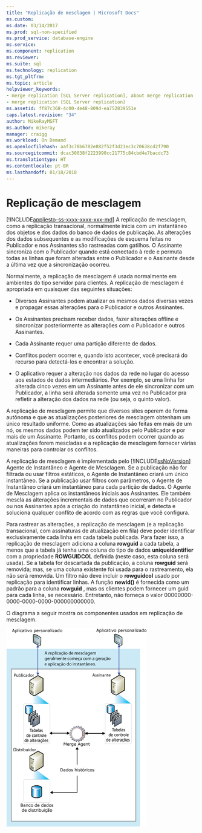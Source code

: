 ```yaml
---
title: "Replicação de mesclagem | Microsoft Docs"
ms.custom: 
ms.date: 03/14/2017
ms.prod: sql-non-specified
ms.prod_service: database-engine
ms.service: 
ms.component: replication
ms.reviewer: 
ms.suite: sql
ms.technology: replication
ms.tgt_pltfrm: 
ms.topic: article
helpviewer_keywords:
- merge replication [SQL Server replication], about merge replication
- merge replication [SQL Server replication]
ms.assetid: ff87c368-4c00-4e48-809d-ea752839551e
caps.latest.revision: "34"
author: MikeRayMSFT
ms.author: mikeray
manager: craigg
ms.workload: On Demand
ms.openlocfilehash: aaf3c78b6782e882f52f3d23ec3c70638cd2f790
ms.sourcegitcommit: dcac30038f2223990cc21775c84cbd4e7bacdc73
ms.translationtype: HT
ms.contentlocale: pt-BR
ms.lasthandoff: 01/18/2018
---
```

# <a name="merge-replication"></a>Replicação de mesclagem
[!INCLUDE[appliesto-ss-xxxx-xxxx-xxx-md](../../../includes/appliesto-ss-xxxx-xxxx-xxx-md.md)] A replicação de mesclagem, como a replicação transacional, normalmente inicia com um instantâneo dos objetos e dos dados do banco de dados de publicação. As alterações dos dados subsequentes e as modificações de esquema feitas no Publicador e nos Assinantes são rastreadas com gatilhos. O Assinante sincroniza com o Publicador quando está conectado à rede e permuta todas as linhas que foram alteradas entre o Publicador e o Assinante desde a última vez que a sincronização ocorreu.  
  
 Normalmente, a replicação de mesclagem é usada normalmente em ambientes do tipo servidor para clientes. A replicação de mesclagem é apropriada em quaisquer das seguintes situações:  
  
-   Diversos Assinantes podem atualizar os mesmos dados diversas vezes e propagar essas alterações para o Publicador e outros Assinantes.  
  
-   Os Assinantes precisam receber dados, fazer alterações offline e sincronizar posteriormente as alterações com o Publicador e outros Assinantes.  
  
-   Cada Assinante requer uma partição diferente de dados.  
  
-   Conflitos podem ocorrer e, quando isto acontecer, você precisará do recurso para detectá-los e encontrar a solução.  
  
-   O aplicativo requer a alteração nos dados da rede no lugar do acesso aos estados de dados intermediários. Por exemplo, se uma linha for alterada cinco vezes em um Assinante antes de ele sincronizar com um Publicador, a linha será alterada somente uma vez no Publicador pra refletir a alteração dos dados na rede (ou seja, o quinto valor).  
  
 A replicação de mesclagem permite que diversos sites operem de forma autônoma e que as atualizações posteriores de mesclagem obtenham um único resultado uniforme. Como as atualizações são feitas em mais de um nó, os mesmos dados podem ter sido atualizados pelo Publicador e por mais de um Assinante. Portanto, os conflitos podem ocorrer quando as atualizações forem mescladas e a replicação de mesclagem fornecer várias maneiras para controlar os conflitos.  
  
 A replicação de mesclagem é implementada pelo [!INCLUDE[ssNoVersion](../../../includes/ssnoversion-md.md)] Agente de Instantâneo e Agente de Mesclagem. Se a publicação não for filtrada ou usar filtros estáticos, o Agente de Instantâneo criará um único instantâneo. Se a publicação usar filtros com parâmetros, o Agente de Instantâneo criará um instantâneo para cada partição de dados. O Agente de Mesclagem aplica os instantâneos iniciais aos Assinantes. Ele também mescla as alterações incrementais de dados que ocorreram no Publicador ou nos Assinantes após a criação do instantâneo inicial, e detecta e soluciona qualquer conflito de acordo com as regras que você configura.  
  
 Para rastrear as alterações, a replicação de mesclagem (e a replicação transacional, com assinaturas de atualização em fila) deve poder identificar exclusivamente cada linha em cada tabela publicada. Para fazer isso, a replicação de mesclagem adiciona a coluna **rowguid** a cada tabela, a menos que a tabela já tenha uma coluna do tipo de dados **uniqueidentifier** com a propriedade **ROWGUIDCOL** definida (neste caso, esta coluna será usada). Se a tabela for descartada da publicação, a coluna **rowguid** será removida; mas, se uma coluna existente foi usada para o rastreamento, ela não será removida. Um filtro não deve incluir o **rowguidcol** usado por replicação para identificar linhas. A função **newid()** é fornecida como um padrão para a coluna **rowguid** , mas os clientes podem fornecer um guid para cada linha, se necessário. Entretanto, não forneça o valor 00000000-0000-0000-0000-000000000000.  
  
 O diagrama a seguir mostra os componentes usados em replicação de mesclagem.  
  
 ![Componentes e fluxo de dados da replicação de mesclagem](../../../relational-databases/replication/merge/media/merge.gif "Componentes e fluxo de dados da replicação de mesclagem")  
  
  
